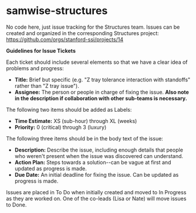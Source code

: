 # samwise-structures
No code here, just issue tracking for the Structures team. Issues can be created and organized in the corresponding Structures project: https://github.com/orgs/stanford-ssi/projects/14

**Guidelines for Issue Tickets**

Each ticket should include several elements so that we have a clear idea of problems and progress:

- **Title:** Brief but specific (e.g. "Z tray tolerance interaction with standoffs" rather than "Z tray issue").
- **Assignee:** The person or people in charge of fixing the issue. **Also note in the description if collaboration with other sub-teams is necessary.**

The following two items should be added as Labels:
- **Time Estimate:** XS (sub-hour) through XL (weeks)
- **Priority:** 0 (critical) through 3 (luxury)

The following three items should be in the body text of the issue:
- **Description:** Describe the issue, including enough details that people who weren't present when the issue was discovered can understand.
- **Action Plan:** Steps towards a solution--can be vague at first and updated as progress is made.
- **Due Date:** An initial deadline for fixing the issue. Can be updated as progress is made.

Issues are placed in To Do when initially created and moved to In Progress as they are worked on. One of the co-leads (Lisa or Nate) will move issues to Done.
